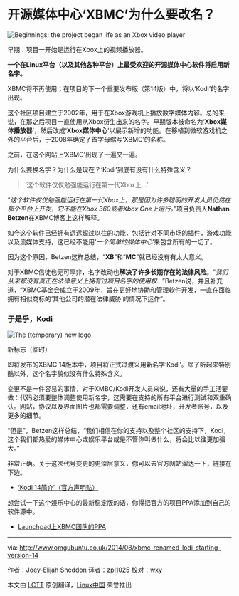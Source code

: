 开源媒体中心‘XBMC’为什么要改名？
================================================================================
![Beginnings: the project began life as an Xbox video player](http://www.omgubuntu.co.uk/wp-content/uploads/2014/06/89ee51bbc7feb9d64b00913bdfe703c4.png)

早期：项目一开始是运行在Xbox上的视频播放器。

**一个在Linux平台（以及其他各种平台）上最受欢迎的开源媒体中心软件将启用新名字。**

XBMC将不再使用；在项目的下一个重要发布版（第14版）中，将以‘Kodi’的名字出现。

这个社区项目建立于2002年，用于在Xbox游戏机上播放数字媒体内容。总的来说，在那之后项目一直使用从Xbox衍生出来的名字。早期版本被命名为‘**Xbox媒体播放器**’，然后改成‘**Xbox媒体中心**’以展示新增的功能。在移植到微软游戏机之外的平台后，于2008年确定了首字母缩写‘XBMC’的名称。

之前，在这个网站上‘XBMC’出现了一遍又一遍。

为什么要换名字？为什么是现在？‘Kodi’到底有没有什么特殊含义？

> ‘这个软件仅仅勉强能运行在第一代Xbox上...’

“*这个软件仅仅勉强能运行在第一代Xbox上，那是因为许多聪明的开发人员仍然在那个平台上开发，它不能在Xbox 360或者Xbox One上运行。*”项目负责人**Nathan Betzen**在XBMC博客上这样解释。

如今这个软件已经拥有远远超过以往的功能，包括针对不同市场的插件，游戏功能以及流媒体支持，这已经不能用‘*一个简单的媒体中心*’来包含所有的一切了。

因为这个原因，Betzen这样总结，“**XB**”和“**MC**”就已经没有有太大意义。

对于XBMC信徒也无可厚非，名字改动也**解决了许多长期存在的法律风险**。“*我们从来都没有真正在法律意义上拥有过项目名字的使用权...*”Betzen说，并且补充道，“XBMC基金会成立于2009年，旨在更好地协助和管理软件开发，一直在面临拥有相似商标的‘其他公司的潜在法律威胁’的情况下运作”。

### 于是乎，Kodi ###

![The (temporary) new logo](http://www.omgubuntu.co.uk/wp-content/uploads/2014/08/kodi-logo.jpg)

新标志（临时）

即将发布的XBMC 14版本中，项目将正式过渡采用新名字‘Kodi’。除了听起来特别酷以外，这个名字貌似没有什么特殊含义。

变更不是一件容易的事情，对于XMBC/Kodi开发人员来说，还有大量的手工活要做：代码必须要整体调整使用新名字，这需要在支持的所有平台进行测试和双重确认。网站，协议以及界面图片也都需要调整，还有email地址，开发者账号，以及更多的细节。

“但是”，Betzen这样总结，“我们相信在你的支持以及整个社区的支持下，Kodi，这个我们都热爱的媒体中心或娱乐平台或是不管你叫做什么，将会比以往更加强大。”

非常正确。关于这次代号变更的更深层意义，你可以去官方网站溜达一下，链接在下边。

- [‘Kodi 14简介′（官方声明贴）][1]

想尝试一下这个娱乐中心的最新稳定版的话，你得把官方的项目PPA添加到自己的软件源中。

- [Launchpad上XBMC团队的PPA][2]

--------------------------------------------------------------------------------

via: http://www.omgubuntu.co.uk/2014/08/xbmc-renamed-lodi-starting-version-14

作者：[Joey-Elijah Sneddon][a]
译者：[zpl1025](https://github.com/zpl1025)
校对：[wxy](https://github.com/wxy)

本文由 [LCTT](https://github.com/LCTT/TranslateProject) 原创翻译，[Linux中国](http://linux.cn/) 荣誉推出

[a]:https://plus.google.com/117485690627814051450/?rel=author
[1]:http://xbmc.org/introducing-kodi-14/
[2]:https://launchpad.net/~team-xbmc/+archive/ppa
